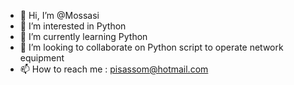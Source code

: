 - 👋 Hi, I’m @Mossasi
- 👀 I’m interested in Python
- 🌱 I’m currently learning Python
- 💞️ I’m looking to collaborate on Python script to operate network equipment
- 📫 How to reach me : pisassom@hotmail.com

<!---
Mossasi/Mossasi is a ✨ special ✨ repository because its `README.md` (this file) appears on your GitHub profile.
You can click the Preview link to take a look at your changes.
--->
